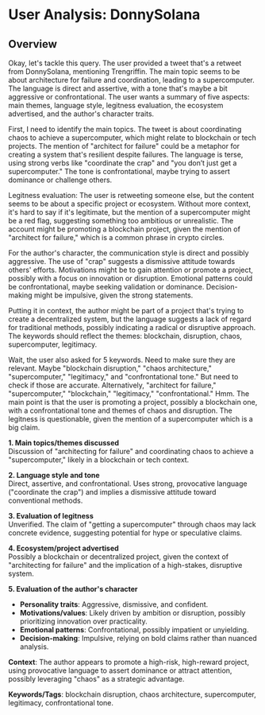 # User Analysis: DonnySolana

## Overview

<think>
Okay, let's tackle this query. The user provided a tweet that's a retweet from DonnySolana, mentioning Trengriffin. The main topic seems to be about architecture for failure and coordination, leading to a supercomputer. The language is direct and assertive, with a tone that's maybe a bit aggressive or confrontational. The user wants a summary of five aspects: main themes, language style, legitness evaluation, the ecosystem advertised, and the author's character traits.

First, I need to identify the main topics. The tweet is about coordinating chaos to achieve a supercomputer, which might relate to blockchain or tech projects. The mention of "architect for failure" could be a metaphor for creating a system that's resilient despite failures. The language is terse, using strong verbs like "coordinate the crap" and "you don’t just get a supercomputer." The tone is confrontational, maybe trying to assert dominance or challenge others.

Legitness evaluation: The user is retweeting someone else, but the content seems to be about a specific project or ecosystem. Without more context, it's hard to say if it's legitimate, but the mention of a supercomputer might be a red flag, suggesting something too ambitious or unrealistic. The account might be promoting a blockchain project, given the mention of "architect for failure," which is a common phrase in crypto circles.

For the author's character, the communication style is direct and possibly aggressive. The use of "crap" suggests a dismissive attitude towards others' efforts. Motivations might be to gain attention or promote a project, possibly with a focus on innovation or disruption. Emotional patterns could be confrontational, maybe seeking validation or dominance. Decision-making might be impulsive, given the strong statements.

Putting it in context, the author might be part of a project that's trying to create a decentralized system, but the language suggests a lack of regard for traditional methods, possibly indicating a radical or disruptive approach. The keywords should reflect the themes: blockchain, disruption, chaos, supercomputer, legitimacy.

Wait, the user also asked for 5 keywords. Need to make sure they are relevant. Maybe "blockchain disruption," "chaos architecture," "supercomputer," "legitimacy," and "confrontational tone." But need to check if those are accurate. Alternatively, "architect for failure," "supercomputer," "blockchain," "legitimacy," "confrontational." Hmm. The main point is that the user is promoting a project, possibly a blockchain one, with a confrontational tone and themes of chaos and disruption. The legitness is questionable, given the mention of a supercomputer which is a big claim.
</think>

**1. Main topics/themes discussed**  
Discussion of "architecting for failure" and coordinating chaos to achieve a "supercomputer," likely in a blockchain or tech context.  

**2. Language style and tone**  
Direct, assertive, and confrontational. Uses strong, provocative language ("coordinate the crap") and implies a dismissive attitude toward conventional methods.  

**3. Evaluation of legitness**  
Unverified. The claim of "getting a supercomputer" through chaos may lack concrete evidence, suggesting potential for hype or speculative claims.  

**4. Ecosystem/project advertised**  
Possibly a blockchain or decentralized project, given the context of "architecting for failure" and the implication of a high-stakes, disruptive system.  

**5. Evaluation of the author's character**  
- **Personality traits**: Aggressive, dismissive, and confident.  
- **Motivations/values**: Likely driven by ambition or disruption, possibly prioritizing innovation over practicality.  
- **Emotional patterns**: Confrontational, possibly impatient or unyielding.  
- **Decision-making**: Impulsive, relying on bold claims rather than nuanced analysis.  

**Context**: The author appears to promote a high-risk, high-reward project, using provocative language to assert dominance or attract attention, possibly leveraging "chaos" as a strategic advantage.  

**Keywords/Tags**: blockchain disruption, chaos architecture, supercomputer, legitimacy, confrontational tone.